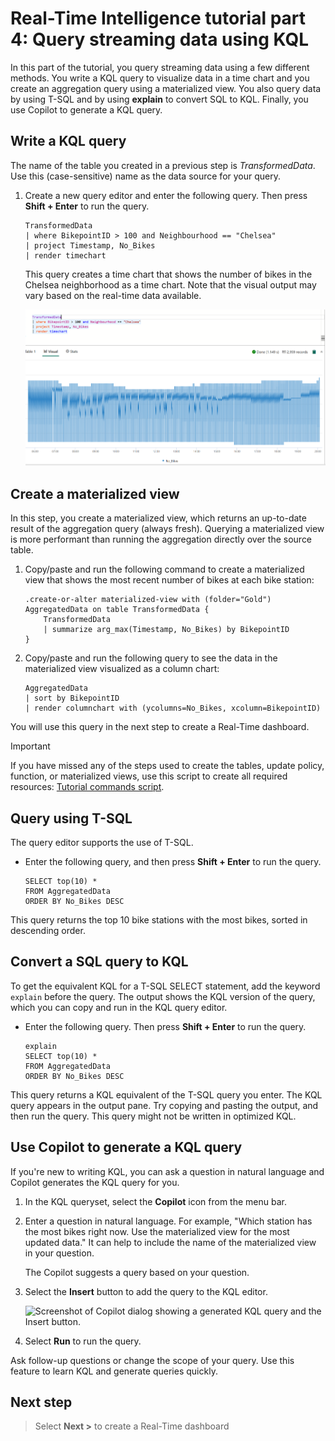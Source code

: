 # Real-Time Intelligence tutorial part 4: Query streaming data using KQL

In this part of the tutorial, you query streaming data using a few different methods. You write a KQL query to visualize data in a time chart and you create an aggregation query using a materialized view. You also query data by using T-SQL and by using **explain** to convert SQL to KQL. Finally, you use Copilot to generate a KQL query.

## Write a KQL query

The name of the table you created in a previous step is _TransformedData_. Use this (case-sensitive) name as the data source for your query.

1. Create a new query editor and enter the following query. Then press **Shift + Enter** to run the query.

     ```kusto
    TransformedData 
    | where BikepointID > 100 and Neighbourhood == "Chelsea" 
    | project Timestamp, No_Bikes 
    | render timechart
    ```

    This query creates a time chart that shows the number of bikes in the Chelsea neighborhood as a time chart. Note that the visual output may vary based on the real-time data available.

    ![Screenshot showing the source deactivated in Real-Time Intelligence.](media/bikes-timechart.png)

## Create a materialized view

In this step, you create a materialized view, which returns an up-to-date result of the aggregation query (always fresh). Querying a materialized view is more performant than running the aggregation directly over the source table.

1. Copy/paste and run the following command to create a materialized view that shows the most recent number of bikes at each bike station:

    ``` kusto
    .create-or-alter materialized-view with (folder="Gold") AggregatedData on table TransformedData {
        TransformedData 
        | summarize arg_max(Timestamp, No_Bikes) by BikepointID
    }
    ```

2. Copy/paste and run the following query to see the data in the materialized view visualized as a column chart:

    ```kusto
    AggregatedData 
    | sort by BikepointID 
    | render columnchart with (ycolumns=No_Bikes, xcolumn=BikepointID)
    ```

You will use this query in the next step to create a Real-Time dashboard.

> [!IMPORTANT]
> If you have missed any of the steps used to create the tables, update policy, function, or materialized views, use this script to create all required resources: [Tutorial commands script](https://github.com/microsoft/fabric-samples/blob/main/docs-samples/real-time-intelligence/tutorial-commands-script.kql).

## Query using T-SQL

The query editor supports the use of T-SQL.

- Enter the following query, and then press **Shift + Enter** to run the query.

    ```kusto
    SELECT top(10) *
    FROM AggregatedData
    ORDER BY No_Bikes DESC
    ```

This query returns the top 10 bike stations with the most bikes, sorted in descending order.

## Convert a SQL query to KQL

To get the equivalent KQL for a T-SQL SELECT statement, add the keyword `explain` before the query. The output shows the KQL version of the query, which you can copy and run in the KQL query editor.

- Enter the following query. Then press **Shift + Enter** to run the query.

    ```kusto
    explain
    SELECT top(10) *
    FROM AggregatedData
    ORDER BY No_Bikes DESC
    ```

This query returns a KQL equivalent of the T-SQL query you enter. The KQL query appears in the output pane. Try copying and pasting the output, and then run the query. This query might not be written in optimized KQL.

## Use Copilot to generate a KQL query

If you're new to writing KQL, you can ask a question in natural language and Copilot generates the KQL query for you.

1. In the KQL queryset, select the **Copilot** icon from the menu bar.

2. Enter a question in natural language. For example, "Which station has the most bikes right now. Use the materialized view for the most updated data." It can help to include the name of the materialized view in your question.

    The Copilot suggests a query based on your question.

3. Select the **Insert** button to add the query to the KQL editor.

    ![Screenshot of Copilot dialog showing a generated KQL query and the Insert button.](media/tutorial/copilot.png)

4. Select **Run** to run the query.

Ask follow-up questions or change the scope of your query. Use this feature to learn KQL and generate queries quickly.

## Next step

> Select **Next >** to create a Real-Time dashboard